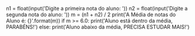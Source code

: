 n1 = float(input('Digite a primeira nota do aluno: '))
n2 = float(input('Digite a segunda nota do aluno: '))
m = (n1 + n2) / 2
print('A Média de notas do Aluno é: {}'.format(m))
if m >= 6.0:
    print('Aluno está dentro da média, PARABÉNS!')
else:
    print('Aluno abaixo da média, PRECISA ESTUDAR MAIS!')    
